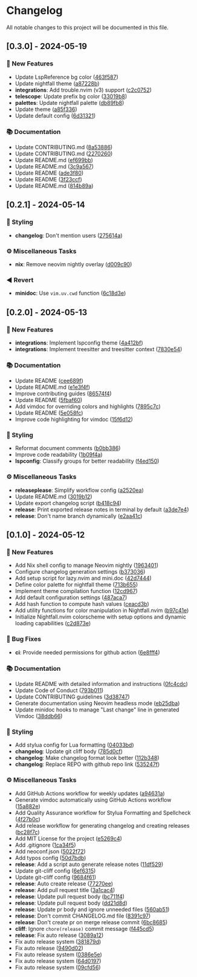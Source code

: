 # Changelog

All notable changes to this project will be documented in this file.

## [0.3.0] - 2024-05-19

### 🌺 New Features

- Update LspReference bg color ([463f587](https://github.com/2giosangmitom/nightfall.nvim/commit/463f587716568d63aa4404ae8dfea58e538aefa4))
- Update nightfall theme ([a87228b](https://github.com/2giosangmitom/nightfall.nvim/commit/a87228b26861a8d27e92f77383e29320ce5d9390))
- **integrations**: Add trouble.nvim (v3) support ([c2c0752](https://github.com/2giosangmitom/nightfall.nvim/commit/c2c0752fc241b0b254a167d66eed1ea4b3b6e94c))
- **telescope**: Update prefix bg color ([33019b8](https://github.com/2giosangmitom/nightfall.nvim/commit/33019b8eac01da7658ef76e44a80a5d677906332))
- **palettes**: Update nightfall palette ([db89fb8](https://github.com/2giosangmitom/nightfall.nvim/commit/db89fb84ba959df9d9cbdc05b1695bed6928603e))
- Update theme ([a85f336](https://github.com/2giosangmitom/nightfall.nvim/commit/a85f336e4777d854a3cbcb90d2242642b38e87f0))
- Update default config ([6d31321](https://github.com/2giosangmitom/nightfall.nvim/commit/6d31321651ed86453fbf64e229305d5544cefe61))

### 📚 Documentation

- Update CONTRIBUTING.md ([8a53886](https://github.com/2giosangmitom/nightfall.nvim/commit/8a53886c0ad4b5165d77dc388aa831322575ccd2))
- Update CONTRIBUTING.md ([2270260](https://github.com/2giosangmitom/nightfall.nvim/commit/2270260da579258ef604e2def25a4fc47490d63d))
- Update README.md ([ef699bb](https://github.com/2giosangmitom/nightfall.nvim/commit/ef699bb8af8bfd9149dee0ebd88d88eca23cc31e))
- Update README.md ([3c9a567](https://github.com/2giosangmitom/nightfall.nvim/commit/3c9a567916a8710f47507ce9620f7130f2233fc9))
- Update README ([ade3f80](https://github.com/2giosangmitom/nightfall.nvim/commit/ade3f8072fe856fc111f5e113d708d987b75765b))
- Update README ([3f23ccf](https://github.com/2giosangmitom/nightfall.nvim/commit/3f23ccf5881f1b0ece3a436be24781566f394bdf))
- Update README.md ([814b89a](https://github.com/2giosangmitom/nightfall.nvim/commit/814b89abb7399fd6dacabf63427593d18873ed67))

## [0.2.1] - 2024-05-14

### 🎨 Styling

- **changelog**: Don't mention users ([275614a](https://github.com/2giosangmitom/nightfall.nvim/commit/275614afbc77a8ad846a6cc5dd24b52c755cddfb))

### ⚙️ Miscellaneous Tasks

- **nix**: Remove neovim nightly overlay ([d009c90](https://github.com/2giosangmitom/nightfall.nvim/commit/d009c902330170bc2914b4980f1987b51d391d30))

### ◀️ Revert

- **minidoc**: Use `vim.uv.cwd` function ([6c18d3e](https://github.com/2giosangmitom/nightfall.nvim/commit/6c18d3e2593d8a2a1805b35730e6e857b7f7366b))

## [0.2.0] - 2024-05-13

### 🌺 New Features

- **integrations**: Implement lspconfig theme ([4a412bf](https://github.com/2giosangmitom/nightfall.nvim/commit/4a412bf6bd6be884eef6bbd57c31a2fd4d6a585a))
- **integrations**: Implement treesitter and treesitter context ([7830e54](https://github.com/2giosangmitom/nightfall.nvim/commit/7830e54428bf9d82baf0acfc070b2414ea0497d2))

### 📚 Documentation

- Update README ([cee689f](https://github.com/2giosangmitom/nightfall.nvim/commit/cee689f229770656bccbfea6460ac3a1a2655c84))
- Update README.md ([e1e3f4f](https://github.com/2giosangmitom/nightfall.nvim/commit/e1e3f4f6e2b884282092ff934900d9150228e1ca))
- Improve contributing guides ([86574f4](https://github.com/2giosangmitom/nightfall.nvim/commit/86574f43718c38b21e33a77ba1b57c6a38afa9b6))
- Update README ([5fbaf60](https://github.com/2giosangmitom/nightfall.nvim/commit/5fbaf6051a5fb1916912b2ce57cc5ce8b34ec6c5))
- Add vimdoc for overriding colors and highlights ([7895c7c](https://github.com/2giosangmitom/nightfall.nvim/commit/7895c7c01fcda694fd0f067f43f27f3670337ea2))
- Update README ([5e058fc](https://github.com/2giosangmitom/nightfall.nvim/commit/5e058fccfad438651ffb7d5a80625d89538eab28))
- Improve code highlighting for vimdoc ([15f6d12](https://github.com/2giosangmitom/nightfall.nvim/commit/15f6d12ed4076508d553a724906b5027ece15a82))

### 🎨 Styling

- Reformat document comments ([b0bb386](https://github.com/2giosangmitom/nightfall.nvim/commit/b0bb386a1af10e9cdbf62766b12ae451959f1040))
- Improve code readability ([1b09f4a](https://github.com/2giosangmitom/nightfall.nvim/commit/1b09f4a1941674daf9c8f47c11ce0390f7baa008))
- **lspconfig**: Classify groups for better readability ([f4ed150](https://github.com/2giosangmitom/nightfall.nvim/commit/f4ed150c5aa22bbad50e4e2521950d25c6ee58a7))

### ⚙️ Miscellaneous Tasks

- **releaseplease**: Simplify workflow config ([a2520ea](https://github.com/2giosangmitom/nightfall.nvim/commit/a2520ea2c253d1bb46f0f5535587df8b9c6ba50b))
- Update README.md ([3019b12](https://github.com/2giosangmitom/nightfall.nvim/commit/3019b128b38aa5a63d5e9cff06b86a8335c085c7))
- Update export changelog script ([b418c94](https://github.com/2giosangmitom/nightfall.nvim/commit/b418c94fc575580587843ee3a98c95f1e8e486d3))
- **release**: Print exported release notes in terminal by default ([a3de7e4](https://github.com/2giosangmitom/nightfall.nvim/commit/a3de7e49d069dfb3d8011487c9c8d05accbbd2b6))
- **release**: Don't name branch dynamically ([e2aa41c](https://github.com/2giosangmitom/nightfall.nvim/commit/e2aa41cff058e979f129791cb450efd6a9c39dc0))

## [0.1.0] - 2024-05-12

### 🌺 New Features

- Add Nix shell config to manage Neovim nightly ([1963401](https://github.com/2giosangmitom/nightfall.nvim/commit/19634010f8b2250a3c8d9370c82f94a98679c7dd))
- Configure changelog generation settings ([b373036](https://github.com/2giosangmitom/nightfall.nvim/commit/b37303651099a37ef3419c7d2c5c6c458146e99d))
- Add setup script for lazy.nvim and mini.doc ([42d7444](https://github.com/2giosangmitom/nightfall.nvim/commit/42d74443eb365d0c624c40fc9e133a9cf376b7cc))
- Define color palette for nightfall theme ([713b655](https://github.com/2giosangmitom/nightfall.nvim/commit/713b6555ec60b80b72163a57b6ab24579465ab80))
- Implement theme compilation function ([12cd967](https://github.com/2giosangmitom/nightfall.nvim/commit/12cd9670b0b48f1777f1783eebaf2789aad27f89))
- Add default configuration settings ([487aca7](https://github.com/2giosangmitom/nightfall.nvim/commit/487aca722ec5cdec8e53210b1ac6e2434e45e8ef))
- Add hash function to compute hash values ([ceacd3b](https://github.com/2giosangmitom/nightfall.nvim/commit/ceacd3b5b98c3fa8cf3ee632c9a8da9cfd2053c0))
- Add utility functions for color manipulation in Nightfall.nvim ([b97c41e](https://github.com/2giosangmitom/nightfall.nvim/commit/b97c41e5f54cc5519b81a67438133e49c7df9a4d))
- Initialize Nightfall.nvim colorscheme with setup options and dynamic loading capabilities ([c2d873e](https://github.com/2giosangmitom/nightfall.nvim/commit/c2d873e4a847b78ad3c9aa15c92da45fcb40aa14))

### 🐛 Bug Fixes

- **ci**: Provide needed permissions for github action ([6e8fff4](https://github.com/2giosangmitom/nightfall.nvim/commit/6e8fff496f8485ff8f68ca8c3f881783ff93f4fe))

### 📚 Documentation

- Update README with detailed information and instructions ([0fc4cdc](https://github.com/2giosangmitom/nightfall.nvim/commit/0fc4cdc40cf65d7f2199500faccbde40506d72ab))
- Update Code of Conduct ([793b011](https://github.com/2giosangmitom/nightfall.nvim/commit/793b011b5d7e39cb69af6863b90d8e8165428552))
- Update CONTRIBUTING guidelines ([3d38747](https://github.com/2giosangmitom/nightfall.nvim/commit/3d387474a5f91001aad546fd7fa7b210c8e1cefa))
- Generate documentation using Neovim headless mode ([eb25dba](https://github.com/2giosangmitom/nightfall.nvim/commit/eb25dbab90e182ee91a223d83b4809a5216925cb))
- Update minidoc hooks to manage "Last change" line in generated Vimdoc ([38ddb66](https://github.com/2giosangmitom/nightfall.nvim/commit/38ddb660f0b456c41ebb0e54cbabbe28e4d47b5f))

### 🎨 Styling

- Add stylua config for Lua formatting ([04033bd](https://github.com/2giosangmitom/nightfall.nvim/commit/04033bda9dc3ff76457e1be50c0d2210338b7c98))
- **changelog**: Update git cliff body ([785d0cf](https://github.com/2giosangmitom/nightfall.nvim/commit/785d0cfe504cdad217a322359ba4a206f57fc3f2))
- **changelog**: Make changelog format look better ([112b348](https://github.com/2giosangmitom/nightfall.nvim/commit/112b34851c017d90f6da1bdb9a7df1904bdf7e49))
- **changelog**: Replace REPO with github repo link ([535247f](https://github.com/2giosangmitom/nightfall.nvim/commit/535247f64573f096301736b06b44b71b777d5412))

### ⚙️ Miscellaneous Tasks

- Add GitHub Actions workflow for weekly updates ([a94631a](https://github.com/2giosangmitom/nightfall.nvim/commit/a94631aa24851ae84e4526b0ea59379a4d4cdf59))
- Generate vimdoc automatically using GitHub Actions workflow ([15a882e](https://github.com/2giosangmitom/nightfall.nvim/commit/15a882e8c45eec257ffc2753181d02d791165f38))
- Add Quality Assurance workflow for Stylua Formatting and Spellcheck ([4f27b0c](https://github.com/2giosangmitom/nightfall.nvim/commit/4f27b0ca59c14a7c9f766c35ac49ffd2c11ad2af))
- Add release workflow for generating changelog and creating releases ([bc28f7c](https://github.com/2giosangmitom/nightfall.nvim/commit/bc28f7c0c9474e07387feb4186be56a0a56bdd8e))
- Add MIT License for the project ([e5269c4](https://github.com/2giosangmitom/nightfall.nvim/commit/e5269c4c91c32ca1c8eab034344baa21380891ac))
- Add .gitignore ([1ca34f5](https://github.com/2giosangmitom/nightfall.nvim/commit/1ca34f5a49d223fdc5537d518773e5fe5672fac7))
- Add neoconf.json ([5022f72](https://github.com/2giosangmitom/nightfall.nvim/commit/5022f723804cfe1d5a58afa2893f7e547b842ccb))
- Add typos config ([50d7bdb](https://github.com/2giosangmitom/nightfall.nvim/commit/50d7bdbb1ff5e0bf79593fb6282216198bb8bf39))
- **release**: Add a script auto generate release notes ([11df529](https://github.com/2giosangmitom/nightfall.nvim/commit/11df5290b975d22bf7dfb533269461c17580bc2c))
- Update git-cliff config ([6ef6315](https://github.com/2giosangmitom/nightfall.nvim/commit/6ef63154ce17fde61c1832dc3f529c9ff79b016f))
- Update git-cliff config ([9684f61](https://github.com/2giosangmitom/nightfall.nvim/commit/9684f61d9d753b0a20cda16fb6712aa383c07cbf))
- **release**: Auto create release ([77270ee](https://github.com/2giosangmitom/nightfall.nvim/commit/77270ee03782faea80481725023f268e7baa5a49))
- **release**: Add pull request title ([3a1cac4](https://github.com/2giosangmitom/nightfall.nvim/commit/3a1cac40c924a90abeda9de70bc30059d3ff64b5))
- **release**: Update pull request body ([bc711f4](https://github.com/2giosangmitom/nightfall.nvim/commit/bc711f4f6977e10b5919b8e9664a1decd52cd80f))
- **release**: Update pull request body ([dd21d8d](https://github.com/2giosangmitom/nightfall.nvim/commit/dd21d8d3c874e790e5e639fcfe22aea891f76c2e))
- **release**: Update pr body and ignore unneeded files ([560ab51](https://github.com/2giosangmitom/nightfall.nvim/commit/560ab510d8a467f99cb00071d65358a4bbe244d1))
- **release**: Don't commit CHANGELOG.md file ([8391c97](https://github.com/2giosangmitom/nightfall.nvim/commit/8391c97376ddc43e086c6904d480c1a550db4044))
- **release**: Don't create pr on merge release commit ([6bc8685](https://github.com/2giosangmitom/nightfall.nvim/commit/6bc86857c34ab13a7997ee7fb7ad5bb17bf0e762))
- **cliff**: Ignore `chore(release)` commit message ([f445cd5](https://github.com/2giosangmitom/nightfall.nvim/commit/f445cd5011d469a162f16a444efb4bb6a3a1fc81))
- **release**: Fix auto release ([3089a12](https://github.com/2giosangmitom/nightfall.nvim/commit/3089a122707c3cb751c8799b8c81e4c960871c49))
- Fix auto release system ([381879d](https://github.com/2giosangmitom/nightfall.nvim/commit/381879d790a6ca15351f7b5de7c8ba4339a068c7))
- Fix auto release ([9490d02](https://github.com/2giosangmitom/nightfall.nvim/commit/9490d029bc286479f4cb75364f8f8caad01ea1c2))
- Fix auto release system ([0386e5e](https://github.com/2giosangmitom/nightfall.nvim/commit/0386e5e68e265fc611f7a0caea9ae48bc5cd42c0))
- Fix auto release system ([64d0197](https://github.com/2giosangmitom/nightfall.nvim/commit/64d0197ec6ae44a80b83e791d8c11c1ec07be7e0))
- Fix auto release system ([09cfd56](https://github.com/2giosangmitom/nightfall.nvim/commit/09cfd56a37aaa75058e23085ee99d1bf7415b60d))

